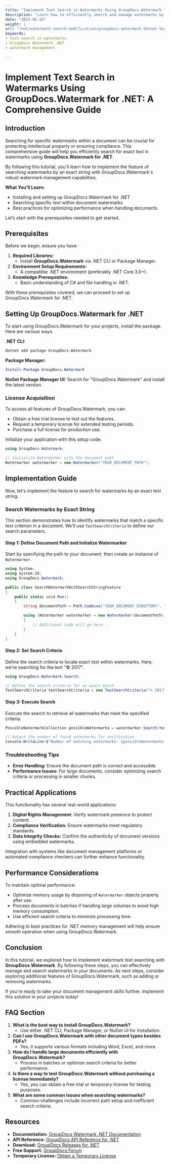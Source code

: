 ```yaml
---
title: "Implement Text Search in Watermarks Using GroupDocs.Watermark for .NET&#58; A Comprehensive Guide"
description: "Learn how to efficiently search and manage watermarks by exact text using GroupDocs.Watermark for .NET. This guide covers installation, setup, and practical applications."
date: "2025-05-14"
weight: 1
url: "/net/watermark-search-modification/groupdocs-watermark-dotnet-text-search/"
keywords:
- text search in watermarks
- GroupDocs Watermark .NET
- watermark management

---
```



# Implement Text Search in Watermarks Using GroupDocs.Watermark for .NET: A Comprehensive Guide

## Introduction

Searching for specific watermarks within a document can be crucial for protecting intellectual property or ensuring compliance. This comprehensive guide will help you efficiently search for exact text in watermarks using **GroupDocs.Watermark for .NET**.

By following this tutorial, you'll learn how to implement the feature of searching watermarks by an exact string with GroupDocs.Watermark's robust watermark management capabilities.

**What You'll Learn:**
- Installing and setting up GroupDocs.Watermark for .NET
- Searching specific text within document watermarks
- Best practices for optimizing performance when handling documents

Let’s start with the prerequisites needed to get started.

## Prerequisites

Before we begin, ensure you have:
1. **Required Libraries:**
   - Install **GroupDocs.Watermark** via .NET CLI or Package Manager.
2. **Environment Setup Requirements:**
   - A compatible .NET environment (preferably .NET Core 3.0+).
3. **Knowledge Prerequisites:**
   - Basic understanding of C# and file handling in .NET.

With these prerequisites covered, we can proceed to set up GroupDocs.Watermark for .NET.

## Setting Up GroupDocs.Watermark for .NET

To start using GroupDocs.Watermark for your projects, install the package. Here are various ways:

**.NET CLI:**
```bash
dotnet add package GroupDocs.Watermark
```

**Package Manager:**
```powershell
Install-Package GroupDocs.Watermark
```

**NuGet Package Manager UI:**
Search for "GroupDocs.Watermark" and install the latest version.

### License Acquisition
To access all features of GroupDocs.Watermark, you can:
- Obtain a free trial license to test out the features.
- Request a temporary license for extended testing periods.
- Purchase a full license for production use.

Initialize your application with this setup code:
```csharp
using GroupDocs.Watermark;

// Initialize Watermarker with the document path
Watermarker watermarker = new Watermarker("YOUR_DOCUMENT_PATH");
```

## Implementation Guide

Now, let's implement the feature to search for watermarks by an exact text string.

### Search Watermarks by Exact String
This section demonstrates how to identify watermarks that match a specific text criterion in a document. We'll use `TextSearchCriteria` to define our search parameters.

#### Step 1: Define Document Path and Initialize Watermarker
Start by specifying the path to your document, then create an instance of `Watermarker`.
```csharp
using System;
using System.IO;
using GroupDocs.Watermark;

public class SearchWatermarkWithSearchStringFeature
{
    public static void Run()
    {
        string documentPath = Path.Combine("YOUR_DOCUMENT_DIRECTORY", "InDocumentPdf.pdf");

        using (Watermarker watermarker = new Watermarker(documentPath))
        {
            // Additional code will go here...
        }
    }
}
```
#### Step 2: Set Search Criteria
Define the search criteria to locate exact text within watermarks. Here, we're searching for the text "© 2017".
```csharp
using GroupDocs.Watermark.Search;

// Define the search criteria for an exact match
TextSearchCriteria textSearchCriteria = new TextSearchCriteria("© 2017");
```
#### Step 3: Execute Search
Execute the search to retrieve all watermarks that meet the specified criteria.
```csharp
PossibleWatermarkCollection possibleWatermarks = watermarker.Search(textSearchCriteria);

// Output the number of found watermarks for verification
Console.WriteLine($"Number of matching watermarks: {possibleWatermarks.Count}");
```
### Troubleshooting Tips
- **Error Handling:** Ensure the document path is correct and accessible.
- **Performance Issues:** For large documents, consider optimizing search criteria or processing in smaller chunks.

## Practical Applications
This functionality has several real-world applications:
1. **Digital Rights Management:** Verify watermark presence to protect content.
2. **Compliance Verification:** Ensure watermarks meet regulatory standards.
3. **Data Integrity Checks:** Confirm the authenticity of document versions using embedded watermarks.

Integration with systems like document management platforms or automated compliance checkers can further enhance functionality.

## Performance Considerations
To maintain optimal performance:
- Optimize memory usage by disposing of `Watermarker` objects properly after use.
- Process documents in batches if handling large volumes to avoid high memory consumption.
- Use efficient search criteria to minimize processing time.

Adhering to best practices for .NET memory management will help ensure smooth operation when using GroupDocs.Watermark.

## Conclusion
In this tutorial, we explored how to implement watermark text searching with **GroupDocs.Watermark**. By following these steps, you can effectively manage and search watermarks in your documents. As next steps, consider exploring additional features of GroupDocs.Watermark, such as adding or removing watermarks.

If you're ready to take your document management skills further, implement this solution in your projects today!

## FAQ Section
1. **What is the best way to install GroupDocs.Watermark?**
   - Use either .NET CLI, Package Manager, or NuGet UI for installation.
2. **Can I use GroupDocs.Watermark with other document types besides PDFs?**
   - Yes, it supports various formats including Word, Excel, and more.
3. **How do I handle large documents efficiently with GroupDocs.Watermark?**
   - Process in batches or optimize search criteria for better performance.
4. **Is there a way to test GroupDocs.Watermark without purchasing a license immediately?**
   - Yes, you can obtain a free trial or temporary license for testing purposes.
5. **What are some common issues when searching watermarks?**
   - Common challenges include incorrect path setup and inefficient search criteria.

## Resources
- **Documentation:** [GroupDocs Watermark .NET Documentation](https://docs.groupdocs.com/watermark/net/)
- **API Reference:** [GroupDocs API Reference for .NET](https://reference.groupdocs.com/watermark/net)
- **Download:** [GroupDocs Releases for .NET](https://releases.groupdocs.com/watermark/net/)
- **Free Support:** [GroupDocs Forum](https://forum.groupdocs.com/c/watermark/10)
- **Temporary License:** [Obtain a Temporary License](https://purchase.groupdocs.com/temporary-license/)
